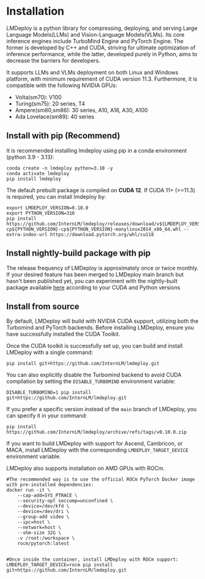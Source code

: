 # Installation

LMDeploy is a python library for compressing, deploying, and serving Large Language Models(LLMs) and Vision-Language Models(VLMs).
Its core inference engines include TurboMind Engine and PyTorch Engine. The former is developed by C++ and CUDA, striving for ultimate optimization of inference performance, while the latter, developed purely in Python, aims to decrease the barriers for developers.

It supports LLMs and VLMs deployment on both Linux and Windows platform, with minimum requirement of CUDA version 11.3. Furthermore, it is compatible with the following NVIDIA GPUs:

- Volta(sm70): V100
- Turing(sm75): 20 series, T4
- Ampere(sm80,sm86): 30 series, A10, A16, A30, A100
- Ada Lovelace(sm89): 40 series

## Install with pip (Recommend)

It is recommended installing lmdeploy using pip in a conda environment (python 3.9 - 3.13):

```shell
conda create -n lmdeploy python=3.10 -y
conda activate lmdeploy
pip install lmdeploy
```

The default prebuilt package is compiled on **CUDA 12**. If CUDA 11+ (>=11.3) is required, you can install lmdeploy by:

```shell
export LMDEPLOY_VERSION=0.10.0
export PYTHON_VERSION=310
pip install https://github.com/InternLM/lmdeploy/releases/download/v${LMDEPLOY_VERSION}/lmdeploy-${LMDEPLOY_VERSION}+cu118-cp${PYTHON_VERSION}-cp${PYTHON_VERSION}-manylinux2014_x86_64.whl --extra-index-url https://download.pytorch.org/whl/cu118
```

## Install nightly-build package with pip

The release frequency of LMDeploy is approximately once or twice monthly. If your desired feature has been merged to LMDeploy main branch but hasn't been published yet, you can experiment with the nightly-built package available [here](https://github.com/zhyncs/lmdeploy-build) according to your CUDA and Python versions

## Install from source

By default, LMDeploy will build with NVIDIA CUDA support, utilizing both the Turbomind and PyTorch backends. Before installing LMDeploy, ensure you have successfully installed the CUDA Toolkit.

Once the CUDA toolkit is successfully set up, you can build and install LMDeploy with a single command:

```shell
pip install git+https://github.com/InternLM/lmdeploy.git
```

You can also explicitly disable the Turbomind backend to avoid CUDA compilation by setting the `DISABLE_TURBOMIND` environment variable:

```shell
DISABLE_TURBOMIND=1 pip install git+https://github.com/InternLM/lmdeploy.git
```

If you prefer a specific version instead of the `main` branch of LMDeploy, you can specify it in your command:

```shell
pip install https://github.com/InternLM/lmdeploy/archive/refs/tags/v0.10.0.zip
```

If you want to build LMDeploy with support for Ascend, Cambricon, or MACA, install LMDeploy with the corresponding `LMDEPLOY_TARGET_DEVICE` environment variable.

LMDeploy also supports installation on AMD GPUs with ROCm.

```shell
#The recommended way is to use the official ROCm PyTorch Docker image with pre-installed dependencies:
docker run -it \
    --cap-add=SYS_PTRACE \
    --security-opt seccomp=unconfined \
    --device=/dev/kfd \
    --device=/dev/dri \
    --group-add video \
    --ipc=host \
    --network=host \
    --shm-size 32G \
    -v /root:/workspace \
    rocm/pytorch:latest


#Once inside the container, install LMDeploy with ROCm support:
LMDEPLOY_TARGET_DEVICE=rocm pip install  git+https://github.com/InternLM/lmdeploy.git
```
